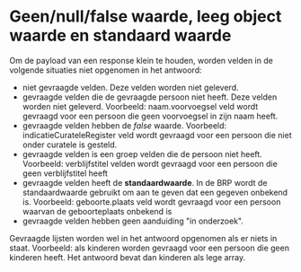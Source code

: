 # Geen/null/false waarde, leeg object waarde en standaard waarde

Om de payload van een response klein te houden, worden velden in de volgende situaties niet opgenomen in het antwoord:

- niet gevraagde velden. Deze velden worden niet geleverd.
- gevraagde velden die de gevraagde persoon niet heeft. Deze velden worden niet geleverd. Voorbeeld: naam.voorvoegsel veld wordt gevraagd voor een persoon die geen voorvoegsel in zijn naam heeft.
- gevraagde velden hebben de _false_ waarde. Voorbeeld: indicatieCurateleRegister veld wordt gevraagd voor een persoon die niet onder curatele is gesteld.
- gevraagde velden is een groep velden die de persoon niet heeft. Voorbeeld: verblijfstitel velden wordt gevraagd voor een persoon die geen verblijfstitel heeft
- gevraagde velden heeft de __standaardwaarde__. In de BRP wordt de standaardwaarde gebruikt om aan te geven dat een gegeven onbekend is. Voorbeeld: geboorte.plaats veld wordt gevraagd voor een persoon waarvan de geboorteplaats onbekend is
- gevraagde velden hebben geen aanduiding "in onderzoek".

Gevraagde lijsten worden wel in het antwoord opgenomen als er niets in staat. Voorbeeld: als kinderen worden gevraagd voor een persoon die geen kinderen heeft. Het antwoord bevat dan kinderen als lege array.
